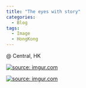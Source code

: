 ```yaml
---
title: "The eyes with story"
categories:
  - Blog
tags:
  - Image
  - HongKong
---
```


@ Central, HK

<a href="https://imgur.com/Y7i6WgB"><img src="https://i.imgur.com/Y7i6WgB.jpg" title="source: imgur.com" /></a>

<a href="https://imgur.com/z7kLx89"><img src="https://i.imgur.com/z7kLx89.jpg" title="source: imgur.com" /></a>


<script src="https://utteranc.es/client.js"
        repo="serendipityinlife/serendipityinlife.github.io"
        issue-term="pathname"
        theme="github-light"
        crossorigin="anonymous"
        async>
</script>
